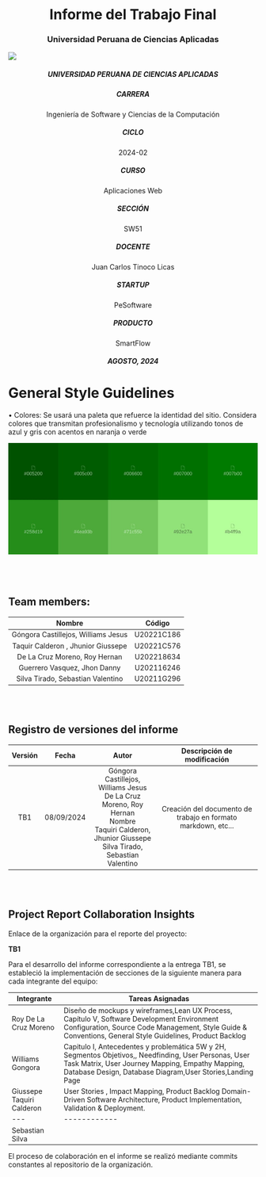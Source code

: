 <h1 style="text-align: center;"> Informe del Trabajo Final </h1>
<h3 style="text-align: center;"> Universidad Peruana de Ciencias Aplicadas </h3>

<img src=https://upload.wikimedia.org/wikipedia/commons/f/fc/UPC_logo_transparente.png
style="display: block; 
margin-left:auto; 
margin-right: auto; 
width=30%"/>

<h5 style="text-align: center">UNIVERSIDAD PERUANA DE CIENCIAS APLICADAS</h5>

<h5 style="text-align: center">CARRERA</h5>
<p style="text-align: center">Ingeniería de Software y Ciencias de la Computación
</p>

<h5 style="text-align: center">CICLO</h5>
<p style="text-align: center">2024-02</p>

<h5 style="text-align: center">CURSO</h5>
<p style="text-align: center">Aplicaciones Web</p>

<h5 style="text-align: center">SECCIÓN</h5>
<p style="text-align: center">SW51</p>

<h5 style="text-align: center">DOCENTE</h5>
<p style="text-align: center">Juan Carlos Tinoco Licas
</p>

<h5 style="text-align: center">STARTUP</h5>
<p style="text-align: center">PeSoftware</p>

<h5 style="text-align: center">PRODUCTO</h5>
<p style="text-align: center">SmartFlow</p>

<h5 style="text-align: center">AGOSTO, 2024</h5>

<h1> General Style Guidelines </h1>
<p> •	Colores: Se usará una paleta que refuerce la identidad del sitio. Considera colores que transmitan profesionalismo y tecnología utilizando tonos de azul y gris con acentos en naranja o verde </p>
<img src=https://github.com/SmartFlow-UPC/ReportSmartFlow/blob/main/img/paletadeverde.png />
</br>
</br>


</br>
</br>

## Team members:
| Nombre |Código|
|:-------:|:----------:|
|Góngora Castillejos, Williams Jesus |U20221C186|
|Taquir Calderon , Jhunior Giussepe |U20221C576|
|De La Cruz Moreno, Roy Hernan |U202218634|
|Guerrero Vasquez, Jhon Danny |U202116246|
|Silva Tirado, Sebastian Valentino |U20211G296|

</br>
</br>


## Registro de versiones del informe


| Versión |   Fecha    |             Autor             |                                                                   Descripción de modificación                                                                   |
|:-------:|:----------:|:-----------------------------:|:---------------------------------------------------------------------------------------------------------------------------------------------------------------:|
|  TB1  | 08/09/2024 |           Góngora Castillejos, Williams Jesus </br> De La Cruz Moreno, Roy Hernan </br> Nombre </br> Taquiri Calderon, Jhunior Giussepe </br> Silva Tirado, Sebastian Valentino           |                                                      Creación del documento de trabajo en formato markdown, etc...                                                      |


</br>
</br>


## Project Report Collaboration Insights

Enlace de la organización para el reporte del proyecto: 

**TB1**

Para el desarrollo del informe correspondiente a la entrega TB1, se estableció la implementación de secciones de la siguiente manera para cada integrante del equipo:

|Integrante|Tareas Asignadas|
|-|-|
|Roy De La Cruz Moreno|Diseño de mockups y wireframes,Lean UX Process, Capítulo V, Software Development Environment Configuration, Source Code Management, Style Guide & Conventions, General Style Guidelines, Product Backlog|
|Williams Gongora|Capitulo I, Antecedentes y problemática 5W y 2H, Segmentos Objetivos,, Needfinding, User Personas, User Task Matrix, User Journey Mapping, Empathy Mapping, Database Design, Database Diagram,User Stories,Landing Page|
|Giussepe Taquiri Calderon|User Stories , Impact Mapping,  Product Backlog Domain-Driven Software Architecture, Product Implementation, Validation & Deployment.|
|---| ------------|
|Sebastian Silva||

El proceso de colaboración en el informe se realizó mediante commits constantes al repositorio de la organización.
